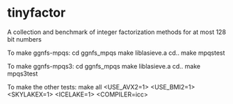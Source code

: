 # tinyfactor
A collection and benchmark of integer factorization methods for at most 128 bit numbers

To make ggnfs-mpqs:
cd ggnfs_mpqs
make liblasieve.a
cd..
make mpqstest

To make ggnfs-mpqs3:
cd ggnfs_mpqs
make liblasieve.a
cd..
make mpqs3test

To make the other tests:
make all <USE_AVX2=1> <USE_BMI2=1> <SKYLAKEX=1> <ICELAKE=1> <COMPILER=icc>


